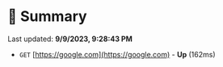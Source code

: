 # 📖 Summary
Last updated: **9/9/2023, 9:28:43 PM**

- `GET` [https://google.com](https://google.com) - **Up** (162ms)
